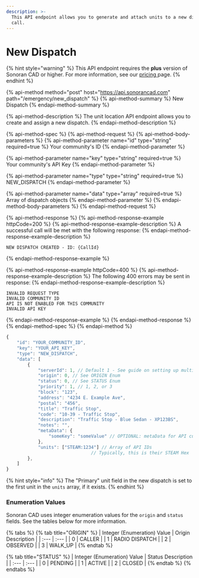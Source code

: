 ```yaml
---
description: >-
  This API endpoint allows you to generate and attach units to a new dispatch
  call.
---
```


# New Dispatch

{% hint style="warning" %}
This API endpoint requires the **plus** version of Sonoran CAD or higher. For more information, see our [pricing ](../../../../pricing/faq/)page.
{% endhint %}

{% api-method method="post" host="https://api.sonorancad.com" path="/emergency/new\_dispatch" %}
{% api-method-summary %}
New Dispatch
{% endapi-method-summary %}

{% api-method-description %}
The unit location API endpoint allows you to create and assign a new dispatch.
{% endapi-method-description %}

{% api-method-spec %}
{% api-method-request %}
{% api-method-body-parameters %}
{% api-method-parameter name="id" type="string" required=true %}
Your community's ID
{% endapi-method-parameter %}

{% api-method-parameter name="key" type="string" required=true %}
Your community's API Key
{% endapi-method-parameter %}

{% api-method-parameter name="type" type="string" required=true %}
NEW\_DISPATCH
{% endapi-method-parameter %}

{% api-method-parameter name="data" type="array" required=true %}
Array of dispatch objects
{% endapi-method-parameter %}
{% endapi-method-body-parameters %}
{% endapi-method-request %}

{% api-method-response %}
{% api-method-response-example httpCode=200 %}
{% api-method-response-example-description %}
A successful call will be met with the following response:
{% endapi-method-response-example-description %}

```
NEW DISPATCH CREATED - ID: {CallId}
```
{% endapi-method-response-example %}

{% api-method-response-example httpCode=400 %}
{% api-method-response-example-description %}
The following 400 errors may be sent in response:
{% endapi-method-response-example-description %}

```http
INVALID REQUEST TYPE
INVALID COMMUNITY ID
API IS NOT ENABLED FOR THIS COMMUNITY
INVALID API KEY
```
{% endapi-method-response-example %}
{% endapi-method-response %}
{% endapi-method-spec %}
{% endapi-method %}

```javascript
{
    "id": "YOUR_COMMUNITY_ID",
    "key": "YOUR_API_KEY",
    "type": "NEW_DISPATCH",
    "data": [
        {
            "serverId": 1, // Default 1 - See guide on setting up multiple servers
            "origin": 0, // See ORIGIN Enum
            "status": 0, // See STATUS Enum
            "priority": 1, // 1, 2, or 3
            "block": "123",
            "address": "4234 E. Example Ave",
            "postal": "456",
            "title": "Traffic Stop",
            "code": "10-39 - Traffic Stop",
            "description": "Traffic Stop - Blue Sedan - XP123BS",
            "notes": "",
            "metaData": {
                "someKey": "someValue" // OPTIONAL: metaData for API custom storage
            },
            "units": ["STEAM:1234"] // Array of API IDs
                                // Typically, this is their STEAM Hex
        },
    ]
}
```

{% hint style="info" %}
The "Primary" unit field in the new dispatch is set to the first unit in the `units` array, if it exists.
{% endhint %}

### Enumeration Values

Sonoran CAD uses integer enumeration values for the `origin` and `status` fields. See the tables below for more information.

{% tabs %}
{% tab title="ORIGIN" %}
| Integer \(Enumeration\) Value | Origin Description |
| :--- | :--- |
| 0 | CALLER |
| 1 | RADIO DISPATCH |
| 2 | OBSERVED |
| 3 | WALK\_UP |
{% endtab %}

{% tab title="STATUS" %}
| Integer \(Enumeration\) Value | Status Description |
| :--- | :--- |
| 0 | PENDING |
| 1 | ACTIVE |
| 2 | CLOSED |
{% endtab %}
{% endtabs %}

